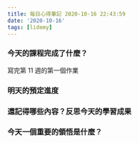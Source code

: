 ```yaml
---
title: 每日心得筆記 2020-10-16 22:43:59
date: '2020-10-16'
tags: [lidemy]
---
```


### 今天的課程完成了什麼？

寫完第 11 週的第一個作業

### 明天的預定進度

### 還記得哪些內容？反思今天的學習成果

### 今天一個重要的領悟是什麼？
